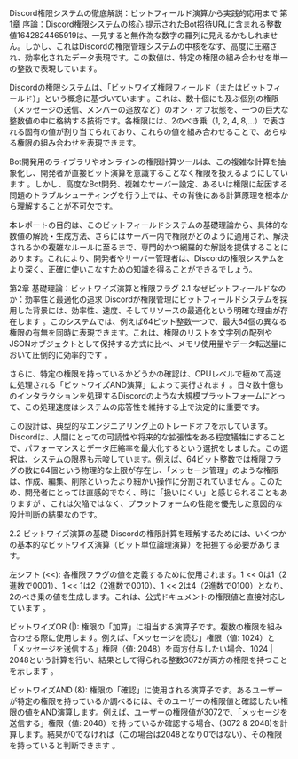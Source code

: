 Discord権限システムの徹底解説：ビットフィールド演算から実践的応用まで
第1章 序論：Discord権限システムの核心
提示されたBot招待URLに含まれる整数値1642824465919は、一見すると無作為な数字の羅列に見えるかもしれません。しかし、これはDiscordの権限管理システムの中核をなす、高度に圧縮され、効率化されたデータ表現です。この数値は、特定の権限の組み合わせを単一の整数で表現しています。

Discordの権限システムは、「ビットワイズ権限フィールド（またはビットフィールド）」という概念に基づいています 。これは、数十個にも及ぶ個別の権限（メッセージの送信、メンバーの追放など）のオン・オフ状態を、一つの巨大な整数値の中に格納する技術です。各権限には、2のべき乗（1, 2, 4, 8,...）で表される固有の値が割り当てられており、これらの値を組み合わせることで、あらゆる権限の組み合わせを表現できます。

Bot開発用のライブラリやオンラインの権限計算ツールは、この複雑な計算を抽象化し、開発者が直接ビット演算を意識することなく権限を扱えるようにしています 。しかし、高度なBot開発、複雑なサーバー設定、あるいは権限に起因する問題のトラブルシューティングを行う上では、その背後にある計算原理を根本から理解することが不可欠です。

本レポートの目的は、このビットフィールドシステムの基礎理論から、具体的な数値の解読・生成方法、さらにはサーバー内で権限がどのように適用され、解決されるかの複雑なルールに至るまで、専門的かつ網羅的な解説を提供することにあります。これにより、開発者やサーバー管理者は、Discordの権限システムをより深く、正確に使いこなすための知識を得ることができるでしょう。

第2章 基礎理論：ビットワイズ演算と権限フラグ
2.1 なぜビットフィールドなのか：効率性と最適化の追求
Discordが権限管理にビットフィールドシステムを採用した背景には、効率性、速度、そしてリソースの最適化という明確な理由が存在します 。このシステムでは、例えば64ビット整数一つで、最大64個の異なる権限の有無を同時に表現できます。これは、権限のリストを文字列の配列やJSONオブジェクトとして保持する方式に比べ、メモリ使用量やデータ転送量において圧倒的に効率的です 。

さらに、特定の権限を持っているかどうかの確認は、CPUレベルで極めて高速に処理される「ビットワイズAND演算」によって実行されます 。日々数十億ものインタラクションを処理するDiscordのような大規模プラットフォームにとって、この処理速度はシステムの応答性を維持する上で決定的に重要です。

この設計は、典型的なエンジニアリング上のトレードオフを示しています。Discordは、人間にとっての可読性や将来的な拡張性をある程度犠牲にすることで、パフォーマンスとデータ圧縮率を最大化するという選択をしました。この選択は、システムの限界も示唆しています。例えば、64ビット整数では権限フラグの数に64個という物理的な上限が存在し、「メッセージ管理」のような権限は、作成、編集、削除といったより細かい操作に分割されていません 。このため、開発者にとっては直感的でなく、時に「扱いにくい」と感じられることもありますが 、これは欠陥ではなく、プラットフォームの性能を優先した意図的な設計判断の結果なのです。

2.2 ビットワイズ演算の基礎
Discordの権限計算を理解するためには、いくつかの基本的なビットワイズ演算（ビット単位論理演算）を把握する必要があります。

左シフト (<<): 各権限フラグの値を定義するために使用されます。1 << 0は1（2進数で0001）、1 << 1は2（2進数で0010）、1 << 2は4（2進数で0100）となり、2のべき乗の値を生成します。これは、公式ドキュメントの権限値と直接対応しています 。

ビットワイズOR (|): 権限の「加算」に相当する演算子です。複数の権限を組み合わせる際に使用します。例えば、「メッセージを読む」権限（値: 1024）と「メッセージを送信する」権限（値: 2048）を両方付与したい場合、1024 | 2048という計算を行い、結果として得られる整数3072が両方の権限を持つことを示します 。

ビットワイズAND (&): 権限の「確認」に使用される演算子です。あるユーザーが特定の権限を持っているか調べるには、そのユーザーの権限値と確認したい権限の値をAND演算します。例えば、ユーザーの権限値が3072で、「メッセージを送信する」権限（値: 2048）を持っているか確認する場合、(3072 & 2048)を計算します。結果が0でなければ（この場合は2048となり0ではない）、その権限を持っていると判断できます 。